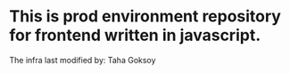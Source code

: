 # This is prod environment repository for frontend written in javascript.
The infra last modified by: Taha Goksoy